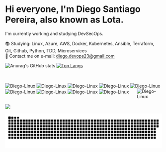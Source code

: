 # Hi everyone, I'm Diego Santiago Pereira, also known as Lota.


I'm currently working and studying DevSecOps.

📚 Studying: Linux, Azure, AWS, Docker, Kubernetes, Ansible, Terraform, Git, Github, Python, TDD, Microservices
<br>📧 Contact me on e-mail: diego.devops23@gmail.com


![Anurag's GitHub stats](https://github-readme-stats.vercel.app/api?username=diego-lota&show_icons=true&theme=transparent)
[![Top Langs](https://github-readme-stats.vercel.app/api/top-langs/?username=diego-lota&layout=compact&theme=transparent)](https://github.com/diego-lota/github-readme-stats)

##

<div style="display: inline_block"><br>
  <img align="center" alt="Diego-Linux" height="80" width="90" src="https://cdn.jsdelivr.net/gh/devicons/devicon/icons/linux/linux-original.svg">
  <img align="center" alt="Diego-Linux" height="90" width="100" src="https://cdn.jsdelivr.net/gh/devicons/devicon/icons/azure/azure-original-wordmark.svg">
  <img align="center" alt="Diego-Linux" height="90" width="100" src="https://cdn.jsdelivr.net/gh/devicons/devicon/icons/amazonwebservices/amazonwebservices-plain-wordmark.svg">
  <img align="center" alt="Diego-Linux" height="80" width="90" src="https://cdn.jsdelivr.net/gh/devicons/devicon/icons/docker/docker-original.svg">
  <img align="center" alt="Diego-Linux" height="70" width="80" src="https://cdn.jsdelivr.net/gh/devicons/devicon/icons/kubernetes/kubernetes-plain.svg">
  <img align="center" alt="Diego-Linux" height="70" width="80" src="https://cdn.jsdelivr.net/gh/devicons/devicon/icons/ansible/ansible-original.svg">
  <img align="center" alt="Diego-Linux" height="70" width="80" src="https://cdn.jsdelivr.net/gh/devicons/devicon/icons/terraform/terraform-original.svg">
  <img align="center" alt="Diego-Linux" height="70" width="80" src="https://cdn.jsdelivr.net/gh/devicons/devicon/icons/git/git-original.svg">
  <img align="center" alt="Diego-Linux" height="70" width="80" src="https://cdn.jsdelivr.net/gh/devicons/devicon/icons/python/python-original.svg">
  <img align="right" alt="Diego-Linux" height="70" width="80" src="https://cdn.jsdelivr.net/gh/devicons/devicon/icons/go/go-original.svg">
 
##

<div>
  <a href="https://www.linkedin.com/in/diego-santiago-pereira-b62420233" target="_blank"><img align="center" height="80" width"90" src="https://cdn.jsdelivr.net/gh/devicons/devicon/icons/linkedin/linkedin-original.svg"></a>
</div>


 ![Snake animation](https://github.com/diego-lota/diego-lota/blob/output/github-contribution-grid-snake.svg)
